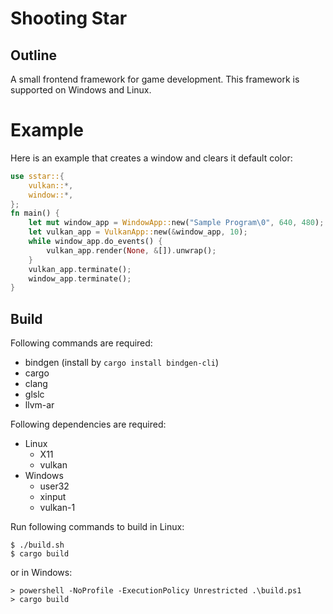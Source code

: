 # Shooting Star

## Outline

A small frontend framework for game development. This framework is supported on Windows and Linux.

# Example

Here is an example that creates a window and clears it default color:

```rust
use sstar::{
    vulkan::*,
    window::*,
};
fn main() {
    let mut window_app = WindowApp::new("Sample Program\0", 640, 480);
    let vulkan_app = VulkanApp::new(&window_app, 10);
    while window_app.do_events() {
        vulkan_app.render(None, &[]).unwrap();
    }
    vulkan_app.terminate();
    window_app.terminate();
}
```

## Build

Following commands are required:

* bindgen (install by `cargo install bindgen-cli`)
* cargo
* clang
* glslc
* llvm-ar

Following dependencies are required:

* Linux
  * X11
  * vulkan
* Windows
  * user32
  * xinput
  * vulkan-1

Run following commands to build in Linux:

```
$ ./build.sh
$ cargo build
```

or in Windows:

```
> powershell -NoProfile -ExecutionPolicy Unrestricted .\build.ps1
> cargo build
```
